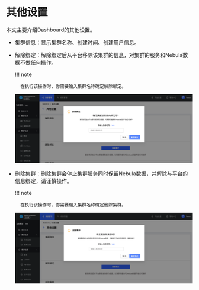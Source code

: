 # 其他设置

本文主要介绍Dashboard的其他设置。

- 集群信息：显示集群名称、创建时间、创建用户信息。

- 解除绑定：解除绑定后从平台移除该集群的信息，对集群的服务和Nebula数据不做任何操作。

  !!! note

        在执行该操作时，你需要输入集群名称确定解除绑定。

  ![解除绑定](../figs/ds-019.png)

- 删除集群：删除集群会停止集群服务同时保留Nebula数据，并解除与平台的信息绑定，请谨慎操作。

  !!! note

        在执行该操作时，你需要输入集群名称确定删除集群。

  ![删除集群](../figs/ds-020.png)
